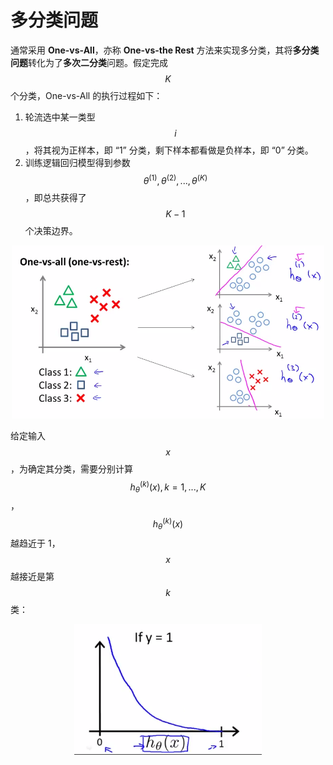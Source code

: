 多分类问题
============

通常采用 **One-vs-All**，亦称 **One-vs-the Rest** 方法来实现多分类，其将**多分类问题**转化为了**多次二分类**问题。假定完成 $$K$$ 个分类，One-vs-All 的执行过程如下：

1. 轮流选中某一类型 $$i$$ ，将其视为正样本，即 “1” 分类，剩下样本都看做是负样本，即 “0” 分类。
2. 训练逻辑回归模型得到参数 $$\theta^{(1)}, \theta^{(2)}, ..., \theta^{(K)}$$ ，即总共获得了 $$K-1$$ 个决策边界。

<div style="text-align:center">
<img src="../attachments/多分类问题.png" width="500"></img>
</div>

给定输入 $$x$$，为确定其分类，需要分别计算 $$h_\theta^{(k)}(x), k = 1,...,K$$，$$ h_\theta^{(k)}(x)$$ 越趋近于 1，$$x$$ 越接近是第 $$k$$ 类：

<div style="text-align:center">
<img src="../attachments/多分类问题h.png" width="300"></img>
</div>
